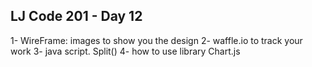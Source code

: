 ## LJ Code 201 - Day 12
1- WireFrame: images to show you the design
2- waffle.io to track your work
3- java script. Split()
4- how to use library Chart.js
